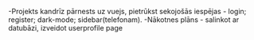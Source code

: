 -Projekts kandrīz pārnests uz vuejs, pietrūkst sekojošās iespējas - login; register; dark-mode; sidebar(telefonam).
-Nākotnes plāns - salinkot ar datubāzi, izveidot userprofile page
